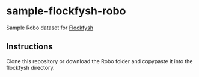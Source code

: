 # sample-flockfysh-robo
Sample Robo dataset for [Flockfysh](https://github.com/teamnebulaco/flockfysh)

## Instructions
Clone this repository or download the Robo folder and copypaste it into the flockfysh directory.
